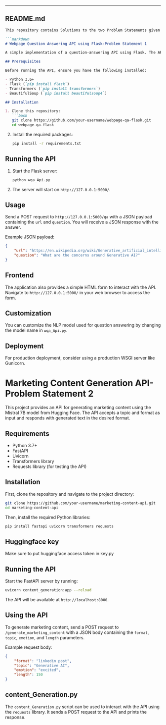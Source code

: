 
---

## README.md

```markdown
This repository contains Solutions to the two Problem Statements given in the Assessment by Yarnit.

```markdown
# Webpage Question Answering API using Flask-Problem Statement 1

A simple implementation of a question-answering API using Flask. The API takes a webpage URL and a question as input and responds with the answer based on the content of the webpage.

## Prerequisites

Before running the API, ensure you have the following installed:

- Python 3.6+
- Flask (`pip install flask`)
- Transformers (`pip install transformers`)
- BeautifulSoup (`pip install beautifulsoup4`)

## Installation

1. Clone this repository:
   ```bash
   git clone https://github.com/your-username/webpage-qa-flask.git
   cd webpage-qa-flask
   ```

2. Install the required packages:
   ```bash
   pip install -r requirements.txt
   ```

## Running the API

1. Start the Flask server:
   ```bash
   python wqa_Api.py
   ```

2. The server will start on `http://127.0.0.1:5000/`.

## Usage

Send a POST request to `http://127.0.0.1:5000/qa` with a JSON payload containing the `url` and `question`. You will receive a JSON response with the answer.

Example JSON payload:
```json
{
    "url": "https://en.wikipedia.org/wiki/Generative_artificial_intelligence",
    "question": "What are the concerns around Generative AI?"
}
```

## Frontend

The application also provides a simple HTML form to interact with the API. Navigate to `http://127.0.0.1:5000/` in your web browser to access the form.

## Customization

You can customize the NLP model used for question answering by changing the model name in `wqa_Api.py`.

## Deployment

For production deployment, consider using a production WSGI server like Gunicorn.




# Marketing Content Generation API-Problem Statement 2

This project provides an API for generating marketing content using the Mistral 7B model from Hugging Face. The API accepts a topic and format as input and responds with generated text in the desired format.

## Requirements

- Python 3.7+
- FastAPI
- Uvicorn
- Transformers library
- Requests library (for testing the API)

## Installation

First, clone the repository and navigate to the project directory:

```bash
git clone https://github.com/your-username/marketing-content-api.git
cd marketing-content-api
```

Then, install the required Python libraries:

```bash
pip install fastapi uvicorn transformers requests
```
## Huggingface key
Make sure to put huggingface access token in key.py
## Running the API

Start the FastAPI server by running:

```bash
uvicorn content_generation:app --reload
```

The API will be available at `http://localhost:8000`.

## Using the API

To generate marketing content, send a POST request to `/generate_marketing_content` with a JSON body containing the `format`, `topic`, `emotion`, and `length` parameters.

Example request body:

```json
{
    "format": "linkedin post",
    "topic": "Generative AI",
    "emotion": "excited",
    "length": 150
}
```

## content_Generation.py

The `content_Generation.py` script can be used to interact with the API using the `requests` library. It sends a POST request to the API and prints the response.
